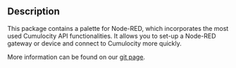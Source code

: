 
Description
-------------
This package contains a palette for Node-RED, which incorporates the most used Cumulocity API functionalities.
It allows you to set-up a Node-RED gateway or device and connect to Cumulocity more quickly.

More information can be found on our [git page](https://github.com/I8C).